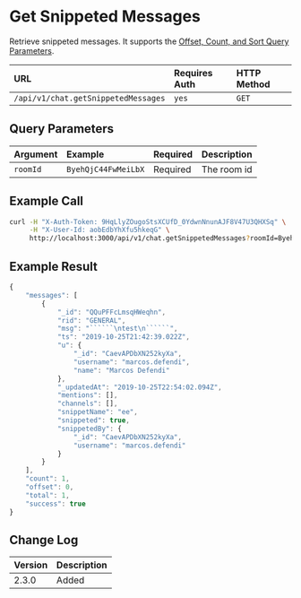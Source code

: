 # Get Snippeted Messages

Retrieve snippeted messages. It supports the [Offset, Count, and Sort Query Parameters](../../offset-and-count-and-sort-info.md).

| URL | Requires Auth | HTTP Method |
| :--- | :--- | :--- |
| `/api/v1/chat.getSnippetedMessages` | `yes` | `GET` |

## Query Parameters

| Argument | Example | Required | Description |
| :--- | :--- | :--- | :--- |
| `roomId` | `ByehQjC44FwMeiLbX` | Required | The room id |

## Example Call

```bash
curl -H "X-Auth-Token: 9HqLlyZOugoStsXCUfD_0YdwnNnunAJF8V47U3QHXSq" \
     -H "X-User-Id: aobEdbYhXfu5hkeqG" \
     http://localhost:3000/api/v1/chat.getSnippetedMessages?roomId=ByehQjC44FwMeiLbX
```

## Example Result

```javascript
{
    "messages": [
        {
            "_id": "QQuPFFcLmsqHWeqhn",
            "rid": "GENERAL",
            "msg": "``````\ntest\n``````",
            "ts": "2019-10-25T21:42:39.022Z",
            "u": {
                "_id": "CaevAPDbXN252kyXa",
                "username": "marcos.defendi",
                "name": "Marcos Defendi"
            },
            "_updatedAt": "2019-10-25T22:54:02.094Z",
            "mentions": [],
            "channels": [],
            "snippetName": "ee",
            "snippeted": true,
            "snippetedBy": {
                "_id": "CaevAPDbXN252kyXa",
                "username": "marcos.defendi"
            }
        }
    ],
    "count": 1,
    "offset": 0,
    "total": 1,
    "success": true
}
```

## Change Log

| Version | Description |
| :--- | :--- |
| 2.3.0 | Added |

